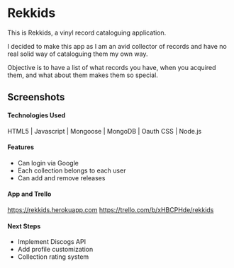 # Rekkids


This is Rekkids, a vinyl record cataloguing application. 

I decided to make this app as I am an avid collector of
records and have no real solid way of cataloguing them my own way.

Objective is to have a list of what records you have, when you acquired them, 
and what about them makes them so special.

## Screenshots




#### Technologies Used

HTML5 | Javascript | Mongoose | MongoDB | Oauth
CSS | Node.js

#### Features

- Can login via Google
- Each collection belongs to each user
- Can add and remove releases

#### App and Trello

https://rekkids.herokuapp.com
https://trello.com/b/xHBCPHde/rekkids

#### Next Steps 

- Implement Discogs API
- Add profile customization
- Collection rating system